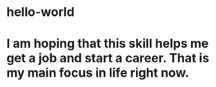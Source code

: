 # hello-world

# I am hoping that this skill helps me get a job and start a career. That is my main focus in life right now.

